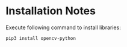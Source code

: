 # Installation Notes
Execute following command to install libraries:

```
pip3 install opencv-python
```


